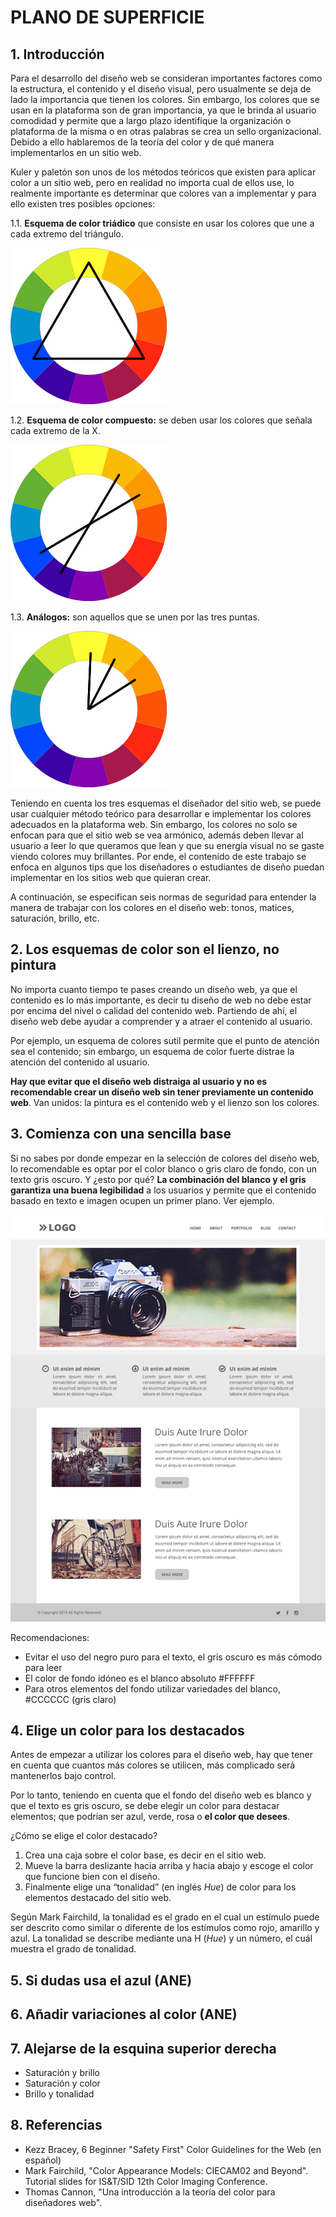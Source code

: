 # PLANO DE SUPERFICIE

## 1. Introducción
Para el desarrollo del diseño web se consideran importantes factores como la estructura, el contenido y el diseño visual, pero usualmente se deja de lado la importancia que tienen los colores. Sin embargo, los colores que se usan en la plataforma son de gran importancia, ya que le brinda al usuario comodidad y permite que a largo plazo identifique la organización o plataforma de la misma o en otras palabras se crea un sello organizacional. Debido a ello hablaremos de la teoría del color y de qué manera implementarlos en un sitio web. 

Kuler y paletón son unos de los métodos teóricos que existen para aplicar color a un sitio web, pero en realidad no importa cual de ellos use, lo realmente importante es determinar que colores van a implementar y para ello existen tres posibles opciones: 

1.1. **Esquema de color triádico** que consiste en usar los colores que une a cada extremo del triángulo.

![Triadico](/5-superficie/tri.png)

1.2. **Esquema de color compuesto:** se deben usar los colores que señala cada extremo de la X. 

![Compuesto](/5-superficie/compuesto.png)

1.3. **Análogos:** son aquellos que se unen por las tres puntas.

![Analogos](/5-superficie/ana.png)

Teniendo en cuenta los tres esquemas el diseñador del sitio web, se puede usar cualquier método teórico para desarrollar e implementar los colores adecuados en la plataforma web. Sin embargo, los colores no solo se enfocan para que el sitio web se vea armónico, además deben llevar al usuario a leer lo que queramos que lean y que su energía visual no se gaste viendo colores muy brillantes. Por ende, el contenido de este trabajo se enfoca en algunos tips que los diseñadores o estudiantes de diseño puedan implementar en los sitios web que quieran crear. 


A continuación, se especifican seis normas de seguridad para entender la manera de trabajar con los colores en el diseño web: tonos, matices, saturación, brillo, etc. 

## 2. Los esquemas de color son el lienzo, no pintura
No importa cuanto tiempo te pases creando un diseño web, ya que el contenido es lo más importante, es decir tu diseño de web no debe estar por encima del nivel o calidad del contenido web. Partiendo de ahí, el diseño web debe ayudar a comprender y a atraer el contenido al usuario. 

Por ejemplo, un esquema de colores sutil permite que el punto de atención sea el contenido; sin embargo, un esquema de color fuerte distrae la atención del contenido al usuario.

**Hay que evitar que el diseño web distraiga al usuario y no es recomendable crear un diseño web sin tener previamente un contenido web**. Van unidos: la pintura es el contenido web y el lienzo son los colores. 

## 3. Comienza con una sencilla base 
Si no sabes por donde empezar en la selección de colores del diseño web, lo recomendable es optar por el color blanco o gris claro de fondo, con un texto gris oscuro. Y ¿esto por qué? **La combinación del blanco y el gris garantiza una buena legibilidad** a los usuarios y permite que el contenido basado en texto e imagen ocupen un primer plano. Ver ejemplo.

![Color Gris](/5-superficie/gris.png)

Recomendaciones:
-	Evitar el uso del negro puro para el texto, el gris oscuro es más cómodo para leer
-	El color de fondo idóneo es el blanco absoluto #FFFFFF 
-	Para otros elementos del fondo utilizar variedades del blanco, #CCCCCC (gris claro)

## 4. Elige un color para los destacados
Antes de empezar a utilizar los colores para el diseño web, hay que tener en cuenta que cuantos más colores se utilicen, más complicado será mantenerlos bajo control.

Por lo tanto, teniendo en cuenta que el fondo del diseño web es blanco y que el texto es gris oscuro, se debe elegir un color para destacar elementos; que podrían ser azul, verde, rosa o **el color que desees**. 

¿Cómo se elige el color destacado?
1.	Crea una caja sobre el color base, es decir en el sitio web.
2.	Mueve la barra deslizante hacia arriba y hacia abajo y escoge el color que funcione bien con el diseño. 
3.	Finalmente elige una “tonalidad” (en inglés *Hue*) de color para los elementos destacado del sitio web. 

Según Mark Fairchild, la tonalidad es el grado en el cual un estímulo puede ser descrito como similar o diferente de los estímulos como rojo, amarillo y azul. La tonalidad se describe mediante una H (*Hue*) y un número, el cuál muestra el grado de tonalidad.  

## 5. Si dudas usa el azul (ANE)
## 6. Añadir variaciones al color (ANE)
## 7. Alejarse de la esquina superior derecha

- Saturación y brillo
- Saturación y color
- Brillo y tonalidad

## 8. Referencias
- Kezz Bracey, 6 Beginner "Safety First" Color Guidelines for the Web (en español) 
- Mark Fairchild, "Color Appearance Models: CIECAM02 and Beyond". Tutorial slides for IS&T/SID 12th Color Imaging Conference.
- Thomas Cannon, "Una introducción a la teoría del color para diseñadores web".
